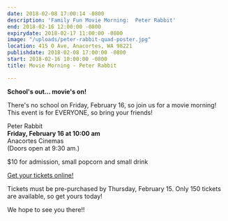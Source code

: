 ```yaml
---
date: 2018-02-08 17:00:14 -0800
description: 'Family Fun Movie Morning:  Peter Rabbit'
end: 2018-02-16 12:00:00 -0800
expirydate: 2018-02-17 11:00:00 -0800
image: "/uploads/peter-rabbit-quad-poster.jpg"
location: 415 O Ave, Anacortes, WA 98221
publishdate: 2018-02-08 17:00:00 -0800
start: 2018-02-16 10:00:00 -0800
title: Movie Morning - Peter Rabbit

---
```

**School's out... movie's on!**

There's no school on Friday, February 16, so join us for a movie morning! This event is for EVERYONE, so bring your friends!

Peter Rabbit  
**Friday, February 16 at 10:00 am**  
Anacortes Cinemas  
\(Doors open at 9:30 am.)

\$10 for admission, small popcorn and small drink

[Get your tickets online!](https://www.islandviewpta.org/movie "Movie Mornings")

Tickets must be pre-purchased by Thursday, February 15. Only 150 tickets are available, so get yours today!

We hope to see you there!!